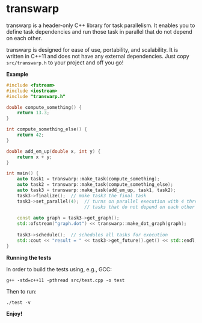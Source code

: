 # transwarp

transwarp is a header-only C++ library for task parallelism. It enables you to define
task dependencies and run those task in parallel that do not depend on each other.

transwarp is designed for ease of use, portability, and scalability. It is written in 
C++11 and does not have any external dependencies. Just copy `src/transwarp.h` 
to your project and off you go!

**Example**

```cpp
#include <fstream>
#include <iostream>
#include "transwarp.h"

double compute_something() {
    return 13.3;
}

int compute_something_else() {
    return 42;
}

double add_em_up(double x, int y) {
    return x + y;
}

int main() {
    auto task1 = transwarp::make_task(compute_something);
    auto task2 = transwarp::make_task(compute_something_else);
    auto task3 = transwarp::make_task(add_em_up, task1, task2);
    task3->finalize();  // make task3 the final task
    task3->set_parallel(4);  // turns on parallel execution with 4 threads for 
                             // tasks that do not depend on each other 
    
    const auto graph = task3->get_graph();
    std::ofstream("graph.dot") << transwarp::make_dot_graph(graph);
    
    task3->schedule();  // schedules all tasks for execution
    std::cout << "result = " << task3->get_future().get() << std::endl;
}
```

**Running the tests**

In order to build the tests using, e.g., GCC:
```
g++ -std=c++11 -pthread src/test.cpp -o test
```
Then to run:
```
./test -v
```

**Enjoy!**
